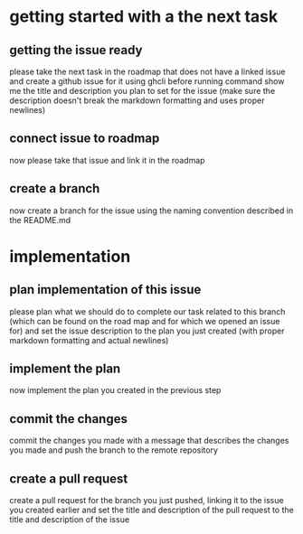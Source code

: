 # getting started with a the next task
## getting the issue ready
please take the next task in the roadmap that does not have a linked issue and create a github issue for it using ghcli
before running command show me the title and description you plan to set for the issue (make sure the description doesn't break the markdown formatting and uses proper newlines)
## connect issue to roadmap
now please take that issue and link it in the roadmap
## create a branch
now create a branch for the issue using the naming convention described in the README.md
# implementation
## plan implementation of this issue
please plan what we should do to complete our task related to this branch (which can be found on the road map and for which we opened an issue for) and set the issue description to the plan you just created (with proper markdown formatting and actual newlines)
## implement the plan
now implement the plan you created in the previous step
## commit the changes
commit the changes you made with a message that describes the changes you made and push the branch to the remote repository
## create a pull request
create a pull request for the branch you just pushed, linking it to the issue you created earlier and set the title and description of the pull request to the title and description of the issue